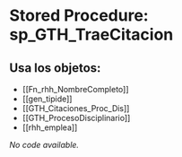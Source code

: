 # Stored Procedure: sp_GTH_TraeCitacion

## Usa los objetos:
- [[Fn_rhh_NombreCompleto]]
- [[gen_tipide]]
- [[GTH_Citaciones_Proc_Dis]]
- [[GTH_ProcesoDisciplinario]]
- [[rhh_emplea]]

*No code available.*
